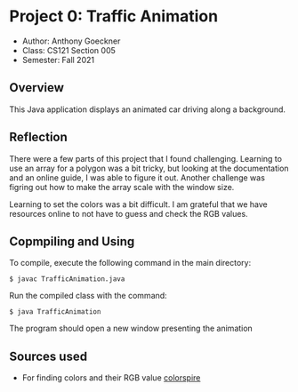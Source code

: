 # Project 0: Traffic Animation

* Author: Anthony Goeckner
* Class: CS121 Section 005
* Semester: Fall 2021

## Overview

This Java application displays an animated car driving along a background.

## Reflection

There were a few parts of this project that I found challenging. Learning to use an array for a polygon was a bit tricky, but looking at the documentation and an online guide, I was able to figure it out. Another challenge was figring out how to make the array scale with the window size.

Learning to set the colors was a bit difficult. I am grateful that we have resources online to not have to guess and check the RGB values.

## Copmpiling and Using

To compile, execute the following command in the main directory:
```
$ javac TrafficAnimation.java
```

Run the compiled class with the command:
```
$ java TrafficAnimation
```

The program should open a new window presenting the animation

## Sources used

- For finding colors and their RGB value
[colorspire](https://www.colorspire.com/rgb-color-wheel/)